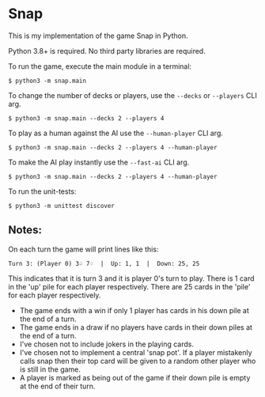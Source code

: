 # Snap

This is my implementation of the game Snap in Python.

Python 3.8+ is required.
No third party libraries are required.

To run the game, execute the main module in a terminal:
```
$ python3 -m snap.main
```

To change the number of decks or players, use the `--decks` or `--players` CLI arg.
```
$ python3 -m snap.main --decks 2 --players 4
```

To play as a human against the AI use the `--human-player` CLI arg.
```
$ python3 -m snap.main --decks 2 --players 4 --human-player
```

To make the AI play instantly use the `--fast-ai` CLI arg.
```
$ python3 -m snap.main --decks 2 --players 4 --human-player
```

To run the unit-tests:
```
$ python3 -m unittest discover
```

## Notes:

On each turn the game will print lines like this:

```
Turn 3: (Player 0) 3♤ 7♢  |  Up: 1, 1  |  Down: 25, 25
```

This indicates that it is turn 3 and it is player 0's turn to play. There is 1 card in the 'up' pile for
each player respectively. There are 25 cards in the 'pile' for each player respectively.

* The game ends with a win if only 1 player has cards in his down pile at the end of a turn.
* The game ends in a draw if no players have cards in their down piles at the end of a turn.
* I've chosen not to include jokers in the playing cards.
* I've chosen not to implement a central 'snap pot'. If a player mistakenly calls snap then
  their top card will be given to a random other player who is still in the game.
* A player is marked as being out of the game if their down pile is empty at the end of their turn.